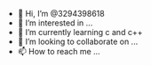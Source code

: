 - 👋 Hi, I’m @3294398618
- 👀 I’m interested in ...
- 🌱 I’m currently learning c and c++
- 💞️ I’m looking to collaborate on ...
- 📫 How to reach me ...

<!---
3294398618/3294398618 is a ✨ special ✨ repository because its `README.md` (this file) appears on your GitHub profile.
You can click the Preview link to take a look at your changes.
--->
